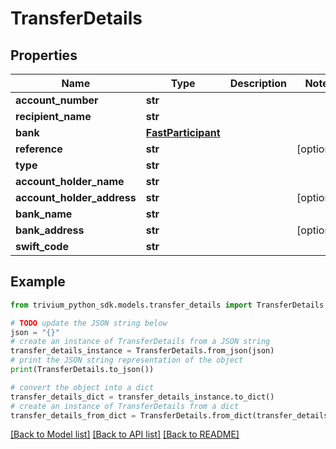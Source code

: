 # TransferDetails


## Properties

Name | Type | Description | Notes
------------ | ------------- | ------------- | -------------
**account_number** | **str** |  | 
**recipient_name** | **str** |  | 
**bank** | [**FastParticipant**](FastParticipant.md) |  | 
**reference** | **str** |  | [optional] 
**type** | **str** |  | 
**account_holder_name** | **str** |  | 
**account_holder_address** | **str** |  | [optional] 
**bank_name** | **str** |  | 
**bank_address** | **str** |  | [optional] 
**swift_code** | **str** |  | 

## Example

```python
from trivium_python_sdk.models.transfer_details import TransferDetails

# TODO update the JSON string below
json = "{}"
# create an instance of TransferDetails from a JSON string
transfer_details_instance = TransferDetails.from_json(json)
# print the JSON string representation of the object
print(TransferDetails.to_json())

# convert the object into a dict
transfer_details_dict = transfer_details_instance.to_dict()
# create an instance of TransferDetails from a dict
transfer_details_from_dict = TransferDetails.from_dict(transfer_details_dict)
```
[[Back to Model list]](../README.md#documentation-for-models) [[Back to API list]](../README.md#documentation-for-api-endpoints) [[Back to README]](../README.md)


